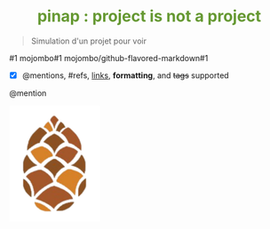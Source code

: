 # <h1 align="center" style="color:#669933">pinap : project is not a project</h1>
> Simulation d'un projet pour voir

#1
mojombo#1
mojombo/github-flavored-markdown#1

- [x] @mentions, #refs, [links](), **formatting**, and <del>tags</del> supported

@mention

![pinap logo](pinap.png)
